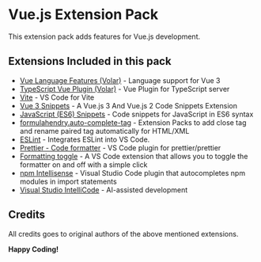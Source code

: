 # Vue.js Extension Pack

This extension pack adds features for Vue.js development.

## Extensions Included in this pack

- [Vue Language Features (Volar)](https://marketplace.visualstudio.com/items?itemName=johnsoncodehk.volar) - Language support for Vue 3
- [TypeScript Vue Plugin (Volar)](https://marketplace.visualstudio.com/items?itemName=johnsoncodehk.vscode-typescript-vue-plugin) - Vue Plugin for TypeScript server
- [Vite](https://marketplace.visualstudio.com/items?itemName=antfu.vite) - VS Code for Vite
- [Vue 3 Snippets](https://marketplace.visualstudio.com/items?itemName=hollowtree.vue-snippets) - A Vue.js 3 And Vue.js 2 Code Snippets Extension
- [JavaScript (ES6) Snippets](https://marketplace.visualstudio.com/items?itemName=xabikos.JavaScriptSnippets) - Code snippets for JavaScript in ES6 syntax
- [formulahendry.auto-complete-tag](https://marketplace.visualstudio.com/items?itemName=formulahendry.auto-complete-tag) -
  Extension Packs to add close tag and rename paired tag automatically for HTML/XML
- [ESLint](https://marketplace.visualstudio.com/items?itemName=dbaeumer.vscode-eslint) -
  Integrates ESLint into VS Code.
- [Prettier - Code formatter](https://marketplace.visualstudio.com/items?itemName=esbenp.prettier-vscode) -
  VS Code plugin for prettier/prettier
- [Formatting toggle](https://marketplace.visualstudio.com/items?itemName=tombonnike.vscode-status-bar-format-toggle) - A VS Code extension that allows you to toggle the formatter on and off with a simple click
- [npm Intellisense](https://marketplace.visualstudio.com/items?itemName=christian-kohler.npm-intellisense) - Visual Studio Code plugin that autocompletes npm modules in import statements
- [Visual Studio IntelliCode](https://marketplace.visualstudio.com/items?itemName=VisualStudioExptTeam.vscodeintellicode) - AI-assisted development

## Credits

All credits goes to original authors of the above mentioned extensions.

**Happy Coding!**
